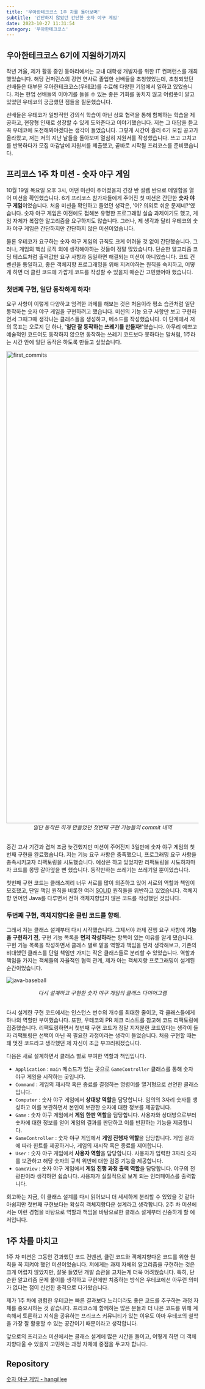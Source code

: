 ```yaml
---
title: '우아한테크코스 1주 차를 돌아보며'
subtitle: '간단하지 않았던 간단한 숫자 야구 게임'
date: 2023-10-27 11:31:54
category: '우아한테크코스'
---
```


## 우아한테크코스 6기에 지원하기까지

작년 겨울, 제가 활동 중인 동아리에서는 교내 대학생 개발자를 위한 IT 컨퍼런스를 개최했었습니다. 해당 컨퍼런스의 강연 연사로 졸업한 선배들을 초청했었는데, 초청되었던 선배들은 대부분 우아한테크코스(우테코)를 수료해 다양한 기업에서 일하고 있었습니다. 저는 현업 선배들의 이야기를 들을 수 있는 좋은 기회를 놓치지 않고 어렴풋이 알고 있었던 우테코의 궁금했던 점들을 질문했습니다.

선배들은 우테코가 일방적인 강의식 학습이 아닌 상호 협력을 통해 함께하는 학습을 제공하고, 현장형 인재로 성장할 수 있게 도와준다고 이야기했습니다. 저는 그 대답을 듣고 꼭 우테코에 도전해봐야겠다는 생각이 들었습니다. 그렇게 시간이 흘러 6기 모집 공고가 올라왔고, 저는 저의 지난 날들을 돌아보며 열심히 지원서를 작성했습니다. 쓰고 고치고를 반복하다가 모집 마감날에 지원서를 제출헸고, 곧바로 시작될 프리코스를 준비했습니다.

## 프리코스 1주 차 미션 - 숫자 야구 게임

10월 19일 목요일 오후 3시, 어떤 미션이 주어졌을지 긴장 반 설렘 반으로 메일함을 열어 미션을 확인했습니다. 6기 프리코스 참가자들에게 주어진 첫 미션은 간단한 **숫자 야구 게임**이었습니다. 처음 미션을 확인하고 들었던 생각은, '어? 의외로 쉬운 문제네?'였습니다. 숫자 야구 게임은 이전에도 접해본 유명한 프로그래밍 실습 과제이기도 했고, 게임 자체가 복잡한 알고리즘을 요구하지도 않습니다. 그러나, 제 생각과 달리 우테코의 숫자 야구 게임은 간단하지만 간단하지 않은 미션이었습니다.

물론 우테코가 요구하는 숫자 야구 게임의 규칙도 크게 어려울 것 없이 간단했습니다. 그러나, 게임의 핵심 로직 외에 생각해야하는 것들이 정말 많았습니다. 단순한 알고리즘 코딩 테스트처럼 출력값만 요구 사항과 동일하면 해결되는 미션이 아니었습니다. 코드 컨벤션을 통일하고, 좋은 객체지향 프로그래밍을 위해 지켜야하는 원칙을 숙지하고, 어떻게 하면 더 클린 코드에 가깝게 코드를 작성할 수 있을지 매순간 고민했어야 했습니다.

### 첫번째 구현, 일단 동작하게 하자!

요구 사항이 이렇게 다양하고 엄격한 과제를 해보는 것은 처음이라 평소 습관처럼 일단 동작하는 숫자 야구 게임을 구현하려고 했습니다. 미션의 기능 요구 사항만 보고 구현하면서 그때그때 생각나는 클래스들을 생성하고, 메소드를 작성했습니다. 이 단계에서 저의 목표는 오로지 단 하나, '**일단 잘 동작하는 쓰레기를 만들자!**'였습니다. 아무리 예쁘고 예술적인 코드여도 동작하지 않으면 동작하는 쓰레기 코드보다 못하다는 말처럼, 1주라는 시간 안에 일단 동작은 하도록 만들고 싶었습니다.

<img width="1235" alt="first_commits" src="https://github.com/hangillee/coderoad.kr/assets/14046092/4cf92b17-3c80-41d9-b481-3eadcfc0d9d2">

<div align="center"><I>일단 동작은 하게 만들었던 첫번째 구현 기능들의 commit 내역</I></div>
<br>

중간 고사 기간과 겹쳐 조금 늦긴했지만 미션이 주어진지 3일만에 숫자 야구 게임의 첫번째 구현을 완료했습니다. 저는 기능 요구 사항은 충족했으니, 프로그래밍 요구 사항을 충족시키고자 리팩토링을 시도했습니다. 예상은 하고 있었지만 리팩토링을 시도하자마자 코드를 몽땅 갈아엎을 뻔 했습니다. 동작만하는 쓰레기는 쓰레기일 뿐이었습니다.

첫번째 구현 코드는 클래스끼리 너무 서로를 많이 의존하고 있어 서로의 역할과 책임이 모호했고, 단일 책임 원칙을 비롯한 여러 [SOLID](https://blog.coderoad.kr/solid) 원칙들을 위반하고 있었습니다. 객체지향 언어인 Java를 다루면서 전혀 객체지향답지 않은 코드를 작성했던 것입니다.

### 두번째 구현, 객체지향다운 클린 코드를 향해.

그래서 저는 클래스 설계부터 다시 시작했습니다. 그제서야 과제 진행 요구 사항에 **기능을 구현하기 전**, 구현 기능 목록을 **먼저 작성하라**는 항목이 있는 이유를 알게 됐습니다. 구현 기능 목록을 작성하면서 클래스 별로 맡을 역할과 책임을 먼저 생각해보고, 기존의 비대했던 클래스를 단일 책임만 가지는 작은 클래스들로 분리할 수 있었습니다. 역할과 책임을 가지는 객체들의 자율적인 협력 관계, 제가 아는 객체지향 프로그래밍이 설계된 순간이었습니다.

![java-baseball](https://github.com/hangillee/coderoad.kr/assets/14046092/ddfe5f6a-f852-46d7-a941-196f7234163b)

<div align="center"><I>다시 설계하고 구현한 숫자 야구 게임의 클래스 다이어그램</I></div>
<br>

다시 설계한 구현 코드에서는 인스턴스 변수의 개수를 최대한 줄이고, 각 클래스들에게 하나의 역할만 부여했습니다. 또한, 우테코의 PR 체크 리스트를 참고해 코드 리팩토링에 집중했습니다. 리팩토링하면서 첫번째 구현 코드가 정말 지저분한 코드였다는 생각이 들자 리팩토링은 선택이 아닌 꼭 필요한 과정이라는 생각이 들었습니다. 처음 구현할 때는 꽤 멋진 코드라고 생각했던 제 자신이 조금 부끄러워졌습니다.

다음은 새로 설계하면서 클래스 별로 부여한 역할과 책임입니다.

- `Application` : `main` 메소드가 있는 곳으로 `GameController` 클래스를 통해 숫자 야구 게임을 시작하는 곳입니다.
- `Command` : 게임의 재시작 혹은 종료를 결정하는 명령어를 열거형으로 선언한 클래스입니다.
- `Computer` : 숫자 야구 게임에서 **상대방 역할**을 담당합니다. 임의의 3자리 숫자를 생성하고 이를 보관하면서 본인이 보관한 숫자에 대한 정보를 제공합니다.
- `Game` : 숫자 야구 게임에서 **게임 한판 역할**을 담당합니다. 사용자와 상대방으로부터 숫자에 대한 정보를 얻어 게임의 결과를 판단하고 이를 반환하는 기능을 제공합니다.
- `GameController` : 숫자 야구 게임에서 **게임 진행자 역할**을 담당합니다. 게임 결과에 따라 힌트를 제공하거나, 게임의 재시작 혹은 종료를 제어합니다.
- `User` : 숫자 야구 게임에서 **사용자 역할**을 담당합니다. 사용자가 입력한 3자리 숫자를 보관하고 해당 숫자의 규칙 위반에 대한 검증 기능을 제공합니다.
- `GameView` : 숫자 야구 게임에서 **게임 진행 과정 출력 역할**을 담당합니다. 야구의 전광판이라 생각하면 쉽습니다. 사용자가 실질적으로 보게 되는 인터페이스를 출력합니다.

회고하는 지금, 이 클래스 설계를 다시 읽어보니 더 세세하게 분리할 수 있었을 것 같아 아쉽지만 첫번째 구현보다는 확실히 객체지향다운 설계라고 생각합니다. 2주 차 미션에서는 이런 경험을 바탕으로 역할과 책임을 바탕으로한 클래스 설계부터 신중하게 할 예저입니다.

## 1주 차를 마치고

1주 차 미션은 그동안 간과했던 코드 컨벤션, 클린 코드와 객체지향다운 코드를 위한 원칙을 꼭 지켜야 했던 미션이었습니다. 저에게는 과제 자체의 알고리즘을 구현하는 것은 크게 어렵지 않았지만, 잘못 들였던 개발 습관을 고치는게 더욱 어려웠습니다. 특히, 단순한 알고리즘 문제 풀이를 생각하고 구현에만 치중하는 방식은 우테코에선 아무런 의미가 없다는 점이 신선한 충격으로 다가왔습니다.

제가 1주 차에 경험한 우테코는 빠른 결과보다 느리더라도 좋은 코드를 추구하는 과정 자체를 중요시하는 것 같습니다. 프리코스에 함께하는 많은 분들과 더 나은 코드를 위해 계속해서 토론하고 지식을 공유하는 프리코스 커뮤니티가 있는 이유도 아마 우테코의 철학을 가장 잘 활용할 수 있는 공간이기 때문이라고 생각합니다.

앞으로의 프리코스 미션에서는 클래스 설계에 많은 시간을 들이고, 어떻게 하면 더 객체지향다울 수 있을지 고민하는 과정 자체에 중점을 두고자 합니다.

## Repository

[숫자 야구 게임 - hangillee](https://github.com/hangillee/java-baseball-6/tree/hangillee)
